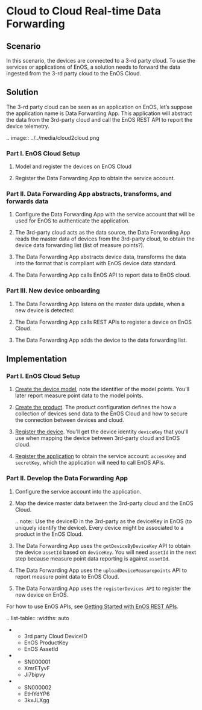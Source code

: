 # Cloud to Cloud Real-time Data Forwarding

## Scenario

In this scenario, the devices are connected to a 3-rd party cloud. To use the services or applications of EnOS, a solution needs to forward the data ingested from the 3-rd party cloud to the EnOS Cloud.

## Solution

The 3-rd party cloud can be seen as an application on EnOS, let’s suppose the application name is Data Forwarding App. This application will abstract the data from the 3rd-party cloud and call the EnOS REST API to report the device telemetry.

.. image:: ../../media/cloud2cloud.png

### Part I. EnOS Cloud Setup

1. Model and register the devices on EnOS Cloud

2. Register the Data Forwarding App to obtain the service account.

### Part II. Data Forwarding App abstracts, transforms, and forwards data

1. Configure the Data Forwarding App with the service account that will be used for EnOS to authenticate the application.

2. The 3rd-party cloud acts as the data source, the Data Forwarding App reads the master data of devices from the 3rd-party cloud, to obtain the device data forwarding list (list of measure points?).


3. The Data Forwarding App abstracts device data, transforms the data into the format that is compliant with EnOS device data standard.

4. The Data Forwarding App calls EnOS API to report data to EnOS cloud.

### Part III. New device onboarding

1. The Data Forwarding App listens on the master data update, when a new device is detected:

2. The Data Forwarding App calls REST APIs to register a device on EnOS Cloud.

3. The Data Forwarding App adds the device to the data forwarding list.

## Implementation

### Part I. EnOS Cloud Setup

1. [Create the device model](../../howto/model/creating_model), note the identifier of the model points. You'll later report measure point data to the model points.

2. [Create the product](../../howto/device/manage/creating_product). The product configuration defines the how a collection of devices send data to the EnOS Cloud and how to secure the connection between devices and cloud.

3. [Register the device](../../howto/device/manage/creating_device). You'll get the device identity
`deviceKey` that you'll use when mapping the device between 3rd-party cloud and EnOS cloud.

4. [Register the application](https://www.envisioniot.com/docs/app-development/en/latest/managing_apps.html#registering-an-application) to obtain the service account: `accessKey` and `secretKey`, which the application will need to call EnOS APIs.

### Part II. Develop the Data Forwarding App

1. Configure the service account into the application.

2. Map the device master data between the 3rd-party cloud and the EnOS Cloud.

   .. note:: Use the deviceID in the 3rd-party as the deviceKey in EnOS (to uniquely identify the device). Every device might be associated to a product in the EnOS Cloud.

3. The Data Forwarding App uses the `getDeviceByDeviceKey` API to obtain the device `assetId` based on `deviceKey`. You will need `assetId` in the next step because measure point data reporting is against `assetId`.

4. The Data Forwarding App uses the `uploadDeviceMeasurepoints` API to report measure point data to EnOS Cloud.

5. The Data Forwarding App uses the `registerDevices API` to register the new device on EnOS.

For how to use EnOS APIs, see [Getting Started with EnOS REST APIs](https://www.envisioniot.com/docs/app-development/en/latest/gettingstarted_api.html).

.. list-table::
   :widths: auto

   * - 3rd party Cloud DeviceID
     - EnOS ProductKey
     - EnOS AssetId
   * - SN000001
     - XmrETyvF
     - Ji7bipvy
   * - SN000002
     - EtHYdYP6
     - 3kxJLXgg

<!--end-->
